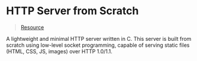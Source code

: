 # HTTP Server from Scratch

> [Resource](https://beej.us/guide/bgnet/html/) 

A lightweight and minimal HTTP server written in C. This server is built from scratch using low-level socket
programming, capable of serving static files (HTML, CSS, JS, images) over HTTP 1.0/1.1.